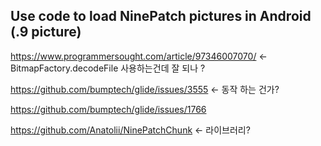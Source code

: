 

## Use code to load NinePatch pictures in Android (.9 picture)

https://www.programmersought.com/article/97346007070/
<- BitmapFactory.decodeFile 사용하는건데 잘 되나 ?


https://github.com/bumptech/glide/issues/3555
<- 동작 하는 건가?


https://github.com/bumptech/glide/issues/1766



https://github.com/Anatolii/NinePatchChunk
<- 라이브러리?
<!--stackedit_data:
eyJoaXN0b3J5IjpbLTYyNDE4MDQ2MiwxODkzNTMxNTNdfQ==
-->